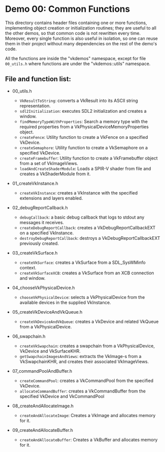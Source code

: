 Demo 00: Common Functions
=========================

This directory contains header files containing one or more functions, implementing object creation or initialization routines; they are useful to all the other demos, so that common code is not rewritten every time. Moreover, every single function is also useful in isolation, so one can reuse them in their project without many dependencies on the rest of the demo's code.

All the functions are inside the "vkdemos" namespace, except for file `00_utils.h` where functions are under the "vkdemos::utils" namespace.

File and function list:
-----------------------

- 00_utils.h

	- `VkResultToString`: converts a VkResult into its ASCII string representation.
	- `sdl2Initialization`: executes SDL2 initialization and creates a window.
	- `findMemoryTypeWithProperties`: Search a memory type with the required properties from a VkPhysicalDeviceMemoryProperties object.
	- `createFence`: Utility function to create a VkFence on a specified VkDevice.
	- `createSemaphore`: Utility function to create a VkSemaphore on a specified VkDevice.
	- `createFramebuffer`: Utility function to create a VkFramebuffer object from a set of VkImageViews.
	- `loadAndCreateShaderModule`: Loads a SPIR-V shader from file and creates a VkShaderModule from it.

- 01_createVkInstance.h

	- `createVkInstance`: creates a VkInstance with the specified extensions and layers enabled.

- 02_debugReportCallback.h

	- `debugCallback`: a basic debug callback that logs to stdout any messages it receives.
	- `createDebugReportCallback`: creates a VkDebugReportCallbackEXT on a specified VkInstance.
	- `destroyDebugReportCallback`: destroys a VkDebugReportCallbackEXT previously created.

- 03_createVkSurface.h

	- `createVkSurface`: creates a VkSurface from a SDL_SysWMinfo context.
	- `createVkSurfaceXCB`: creates a VkSurface from an XCB connection and window.

- 04_chooseVkPhysicalDevice.h

	- `chooseVkPhysicalDevice`: selects a VkPhysicalDevice from the available devices in the supplied VkInstance.

- 05_createVkDeviceAndVkQueue.h

	- `createVkDeviceAndVkQueue`: creates a VkDevice and related VkQueue from a VkPhysicalDevice.

- 06_swapchain.h

	- `createVkSwapchain`: creates a swapchain from a VkPhysicalDevice, VkDevice and VkSurfaceKHR.
	- `getSwapchainImagesAndViews`: extracts the VkImage-s from a VkSwapchainKHR, and creates their associated VkImageViews.

- 07_commandPoolAndBuffer.h

	- `createCommandPool`: creates a VkCommandPool from the specified VkDevice.
	- `allocateCommandBuffer`: creates a VkCommandBuffer from the specified VkDevice and VkCommandPool

- 08_createAndAllocateImage.h

	- `createAndAllocateImage`: Creates a VkImage and allocates memory for it.

- 09_createAndAllocateBuffer.h

	- `createAndAllocateBuffer`: Creates a VkBuffer and allocates memory for it.

